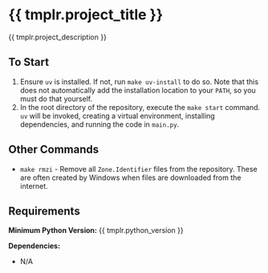 # {{ tmplr.project_title }}
{{ tmplr.project_description }}

## To Start
1. Ensure `uv` is installed. If not, run `make uv-install` to do so. Note that this does not automatically add the installation location to your `PATH`, so you must do that yourself.
2. In the root directory of the repository, execute the `make start` command. `uv` will be invoked, creating a virtual environment, installing dependencies, and running the code in `main.py`.

## Other Commands
* `make rmzi` - Remove all `Zone.Identifier` files from the repository. These are often created by Windows when files are downloaded from the internet.

## Requirements
**Minimum Python Version:** {{ tmplr.python_version }}

**Dependencies:**
* N/A